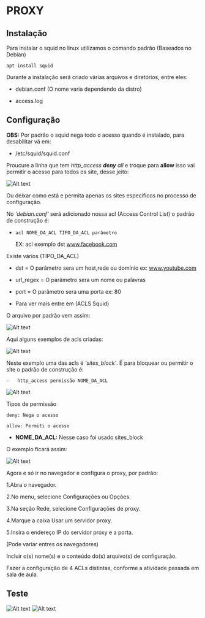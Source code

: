 # PROXY

## Instalação

Para instalar o squid no linux utilizamos o comando padrão (Baseados no Debian)

    apt install squid

Durante a instalação será criado várias arquivos e diretórios, entre eles:

 - debian.conf (O nome varia dependendo da distro)

 - access.log


## Configuração

**OBS:** Por padrão o squid nega todo o acesso quando é instalado, para desabilitar vá em:

- /etc/squid/squid.conf

Proucure a linha que tem _http_access **deny** all_ e troque para **allow** isso vai permitir o acesso para todos os site, desse jeito:

![Alt text](PROXY-Fotos/Foto1.jpg)

Ou deixar como está e permita apenas os sites específicos no processo de configuração.

No *'debian.conf'* será adicionado nossa acl (Access Control List) o padrão de construção é:

-     acl NOME_DA_ACL TIPO_DA_ACL parâmetro

    EX: acl exemplo dst www.facebook.com

Existe vários (TIPO_DA_ACL)

-   dst = O parâmetro sera um host,rede ou domínio ex: www.youtube.com

-   url_regex = O parâmetro sera um nome ou palavras 

-   port = O parâmetro sera uma porta ex: 80

-   Para ver mais entre em (ACLS Squid)

O arquivo por padrão vem assim:

![Alt text](PROXY-Fotos/Foto2.png)

Aqui alguns exemplos de acls criadas:

![Alt text](PROXY-Fotos/Foto3.jpg)

Neste exemplo uma das acls é *'sites_block'*. É para bloquear ou permitir o site o padrão de construção é:

    -   http_access permissão NOME_DA_ACL

![Alt text](PROXY-Fotos/Foto3.1.jpg)

Tipos de permissão 

    deny: Nega o acesso                 

    allow: Permiti o acesso

* **NOME_DA_ACL:** Nesse caso foi usado sites_block

O exemplo ficará assim:

![Alt text](PROXY-Fotos/Foto4.png)

Agora e só ir no navegador e configura o proxy, por padrão: 

1.Abra o navegador.

2.No menu, selecione Configurações ou Opções.

3.Na seção Rede, selecione Configurações de proxy.

4.Marque a caixa Usar um servidor proxy.

5.Insira o endereço IP do servidor proxy e a porta.

(Pode variar entres os navegadores)




Incluir o(s) nome(s) e o conteúdo do(s) arquivo(s) de configuração.

Fazer a configuração de 4 ACLs distintas, conforme a atividade passada em sala de aula.

## Teste

![Alt text](PROXY-Fotos/Teste1.jpg) 
![Alt text](PROXY-Fotos/Teste2.jpg)